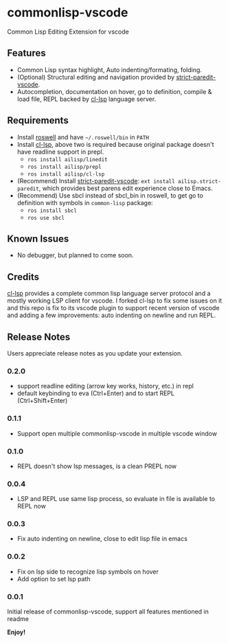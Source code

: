 # commonlisp-vscode

Common Lisp Editing Extension for vscode

## Features
- Common Lisp syntax highlight, Auto indenting/formating, folding.
- (Optional) Structural editing and navigation provided by [strict-paredit-vscode](https://github.com/ailisp/strict-paredit-vscode).
- Autocompletion, documentation on hover, go to definition, compile & load file, REPL backed by [cl-lsp](https://github.com/ailisp/cl-lsp) language server.

## Requirements

- Install [roswell](https://github.com/roswell/roswell) and have `~/.roswell/bin` in `PATH`
- Install [cl-lsp](https://github.com/ailisp/cl-lsp), above two is required because original package doesn't have readline support in prepl.
  - `ros install ailisp/linedit`
  - `ros install ailisp/prepl`
  - `ros install ailisp/cl-lsp`
- (Recommend) Install [strict-paredit-vscode](https://github.com/ailisp/strict-paredit-vscode): `ext install ailisp.strict-paredit`, which provides best parens edit experience close to Emacs.
- (Recommend) Use sbcl instead of sbcl_bin in roswell, to get go to definition with symbols in `common-lisp` package:
  - `ros install sbcl`
  - `ros use sbcl`

## Known Issues

- No debugger, but planned to come soon.

## Credits
[cl-lsp](https://github.com/cxxxr/cl-lsp) provides a complete common lisp language server protocol and a mostly working LSP client for vscode. I forked cl-lsp to fix some issues on it and this repo is fix to its vscode plugin to support recent version of vscode and adding a few improvements: auto indenting on newline and run REPL.

## Release Notes

Users appreciate release notes as you update your extension.

### 0.2.0

- support readline editing (arrow key works, history, etc.) in repl
- default keybinding to eva (Ctrl+Enter) and to start REPL (Ctrl+Shift+Enter) 

### 0.1.1

- Support open multiple commonlisp-vscode in multiple vscode window

### 0.1.0

- REPL doesn't show lsp messages, is a clean PREPL now

### 0.0.4

- LSP and REPL use same lisp process, so evaluate in file is available to REPL now

### 0.0.3

- Fix auto indenting on newline, close to edit lisp file in emacs

### 0.0.2

- Fix on lsp side to recognize lisp symbols on hover
- Add option to set lsp path

### 0.0.1

Initial release of commonlisp-vscode, support all features mentioned in readme

**Enjoy!**
